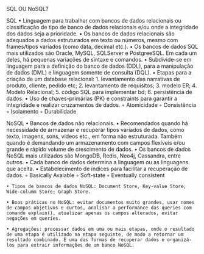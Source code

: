SQL OU NoSQL?


SQL 
    • Linguagem para trabalhar com bancos de dados relacionais ou classificação de tipo de banco de dados relacionais e/ou onde a integridade dos dados seja a prioridade.
    • Os bancos de dados relacionais são adequados a dados estruturados em texto ou números, mesmo com frames/tipos variados (como data, decimal etc.). 
    • Os bancos de dados SQL mais utilizados são Oracle, MySQL, SQLServer e PostgreeSQL. Em cada um deles, há pequenas variações de sintaxe e comandos.
    • Subdivide-se em linguagem para a definição do banco de dados (DDL), para a manipulação de dados (DML) e linguagem somente de consulta (DQL).
    • Etapas para a criação de um database relacional: 1. levantamento das narrativas de produto, cliente, pedido etc; 2. levantamento de requisitos; 3. modelo ER; 4. Modelo Relacional; 5. código SQL para implementar bd; 6. persistência de dados.
    • Uso de chaves-primárias (PK) e constraints para garantir a integridade e realizar cruzamentos de dados.
        ◦ Atomicidade
        ◦ Consistência
        ◦ Isolamento
        ◦ Durabilidade

NoSQL
    • Bancos de dados não relacionais. 
    • Recomendados quando há necessidade de armazenar e recuperar tipos variados de dados, como texto, imagens, sons, videos etc., em forma não estruturada. Também quando é demandando um armazenamento com campos flexíveis e/ou grande e rápido volume de crescimento de dados. 
    • Os bancos de dados NoSQL mais utilizados são MongoDB, Redis, Neo4j, Cassandra, entre outros.
    • Cada banco de dados determina a linguagem ou as linguagens que aceita. 
    • Estabelecimento de índices para facilitar a recuperação de dados. 
        ◦ Basically Avaiable
        ◦ Soft-state
        ◦ Eventually consistent

    • Tipos de bancos de dados NoSQL: Document Store, Key-value Store; Wide-columm Store; Graph Store.
      
    • Boas práticas no NoSQL: evitar documentos muito grandes, usar nomes de campos objetivos e curtos, analisar a performance das queries com comando explain(), atualizar apenas os campos alterados, evitar negações em queries.

    • Agregações: processar dados em uma ou mais etapas, onde o resultado de uma etapa é utilizado na etapa seguinte, de modo a retornar um resultado combinado. É uma das formas de recuperar dados e organizá-los para extrair informações de um banco NoSQL. 
